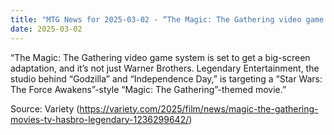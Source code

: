 ```yaml
---
title: "MTG News for 2025-03-02 - “The Magic: The Gathering video game system is set..."
date: 2025-03-02
---
```


“The Magic: The Gathering video game system is set to get a big-screen adaptation, and it’s not just Warner Brothers. Legendary Entertainment, the studio behind “Godzilla” and “Independence Day,” is targeting a “Star Wars: The Force Awakens”-style “Magic: The Gathering”-themed movie.”

Source: Variety (https://variety.com/2025/film/news/magic-the-gathering-movies-tv-hasbro-legendary-1236299642/)

